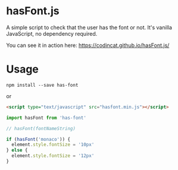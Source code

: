 hasFont.js
==========

A simple script to check that the user has the font or not. It's vanilla JavaScript, no dependency required.

You can see it in action here: https://codincat.github.io/hasFont.js/


Usage
==========

```
npm install --save has-font
```

or

```html
<script type="text/javascript" src="hasfont.min.js"></script>
```

```javascript
import hasFont from 'has-font'

// hasFont(fontNameString)

if (hasFont('monaco')) {
  element.style.fontSize = '10px'
} else {
  element.style.fontSize = '12px'
}
```
